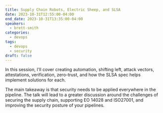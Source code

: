 ```yaml
---
title: Supply Chain Robots, Electric Sheep, and SLSA
date: 2023-10-31T12:55:00-04:00
end_date: 2023-10-31T13:35:00-04:00
speakers:
  - brett-smith
categories:
  - devops
tags:
  - devops
  - security
draft: false
---
```


In this session, I'll cover creating automation, shifting left, attack vectors, attestations, verification, zero-trust, and how the SLSA spec helps implement solutions for each.

The main takeaway is that security needs to be applied everywhere in the pipeline. The talk will lead to a greater discussion around the challenges of securing the supply chain, supporting EO 14028 and ISO27001, and improving the security posture of your pipelines.
